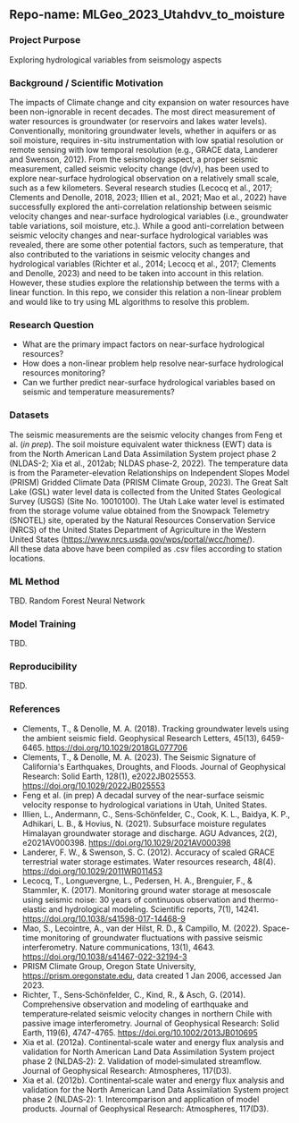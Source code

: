 ## Repo-name: MLGeo_2023_Utahdvv_to_moisture <br />
### Project Purpose
Exploring hydrological variables from seismology aspects

### Background / Scientific Motivation
The impacts of Climate change and city expansion on water resources have been non-ignorable in recent decades. The most direct measurement of water resources is groundwater (or reservoirs and lakes water levels). Conventionally, monitoring groundwater levels, whether in aquifers or as soil moisture, requires in-situ instrumentation with low spatial resolution or remote sensing with low temporal resolution (e.g., GRACE data, Landerer and Swenson, 2012). From the seismology aspect, a proper seismic measurement, called seismic velocity change (dv/v),  has been used to explore near-surface hydrological observation on a relatively small scale, such as a few kilometers. Several research studies (Lecocq et al., 2017; Clements and Denolle, 2018, 2023; Illien et al., 2021; Mao et al., 2022) have successfully explored the anti-correlation relationship between seismic velocity changes and near-surface hydrological variables (i.e., groundwater table variations, soil moisture, etc.). While a good anti-correlation between seismic velocity changes and near-surface hydrological variables was revealed, there are some other potential factors, such as temperature, that also contributed to the variations in seismic velocity changes and hydrological variables (Richter et al., 2014; Lecocq et al., 2017; Clements and Denolle, 2023) and need to be taken into account in this relation. However, these studies explore the relationship between the terms with a linear function. In this repo, we consider this relation a non-linear problem and would like to try using ML algorithms to resolve this problem.

### Research Question 
- What are the primary impact factors on near-surface hydrological resources? 
- How does a non-linear problem help resolve near-surface hydrological resources monitoring?
- Can we further predict near-surface hydrological variables based on seismic and temperature measurements? 

### Datasets
The seismic measurements are the seismic velocity changes from Feng et al. (_in prep_). The soil moisture equivalent water thickness (EWT) data is from the North American Land Data Assimilation System project phase 2 (NLDAS-2; Xia et al., 2012ab; NLDAS phase-2, 2022). The temperature data is from the Parameter-elevation Relationships on Independent Slopes Model (PRISM) Gridded Climate Data (PRISM Climate Group, 2023). The Great Salt Lake (GSL) water level data is collected from the United States Geological Survey (USGS) (Site No. 10010100). The Utah Lake water level is estimated from the storage volume value obtained from the Snowpack Telemetry (SNOTEL) site, operated by the Natural Resources Conservation Service (NRCS) of the United States Department of Agriculture in the Western United States (https://www.nrcs.usda.gov/wps/portal/wcc/home/).  <br />
All these data above have been compiled as .csv files according to station locations.

### ML Method
TBD.
Random Forest
Neural Network

### Model Training 
TBD.

### Reproducibility
TBD.

### References
- Clements, T., & Denolle, M. A. (2018). Tracking groundwater levels using the ambient seismic field. Geophysical Research Letters, 45(13), 6459-6465. https://doi.org/10.1029/2018GL077706  <br />
- Clements, T., & Denolle, M. A. (2023). The Seismic Signature of California's Earthquakes, Droughts, and Floods. Journal of Geophysical Research: Solid Earth, 128(1), e2022JB025553. https://doi.org/10.1029/2022JB025553  <br />
- Feng et al. (in prep) A decadal survey of the near-surface seismic velocity response to hydrological variations in Utah, United States.  <br />
- Illien, L., Andermann, C., Sens‐Schönfelder, C., Cook, K. L., Baidya, K. P., Adhikari, L. B., & Hovius, N. (2021). Subsurface moisture regulates Himalayan groundwater storage and discharge. AGU Advances, 2(2), e2021AV000398. https://doi.org/10.1029/2021AV000398  <br />
- Landerer, F. W., & Swenson, S. C. (2012). Accuracy of scaled GRACE terrestrial water storage estimates. Water resources research, 48(4). https://doi.org/10.1029/2011WR011453
- Lecocq, T., Longuevergne, L., Pedersen, H. A., Brenguier, F., & Stammler, K. (2017). Monitoring ground water storage at mesoscale using seismic noise: 30 years of continuous observation and thermo-elastic and hydrological modeling. Scientific reports, 7(1), 14241. https://doi.org/10.1038/s41598-017-14468-9  <br />
- Mao, S., Lecointre, A., van der Hilst, R. D., & Campillo, M. (2022). Space-time monitoring of groundwater fluctuations with passive seismic interferometry. Nature communications, 13(1), 4643.  https://doi.org/10.1038/s41467-022-32194-3 <br />
- PRISM Climate Group, Oregon State University, https://prism.oregonstate.edu, data created 1 Jan 2006, accessed Jan 2023. <br />
- Richter, T., Sens‐Schönfelder, C., Kind, R., & Asch, G. (2014). Comprehensive observation and modeling of earthquake and temperature‐related seismic velocity changes in northern Chile with passive image interferometry. Journal of Geophysical Research: Solid Earth, 119(6), 4747-4765. https://doi.org/10.1002/2013JB010695  <br />
- Xia et al. (2012a). Continental‐scale water and energy flux analysis and validation for North American Land Data Assimilation System project phase 2 (NLDAS‐2): 2. Validation of model‐simulated streamflow. Journal of Geophysical Research: Atmospheres, 117(D3).  <br />
- Xia et al. (2012b). Continental‐scale water and energy flux analysis and validation for the North American Land Data Assimilation System project phase 2 (NLDAS‐2): 1. Intercomparison and application of model products. Journal of Geophysical Research: Atmospheres, 117(D3).  <br />
